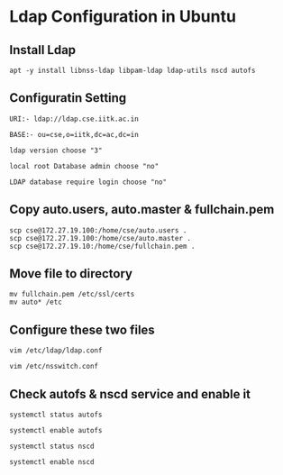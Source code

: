 # Ldap Configuration in Ubuntu

## Install Ldap
```
apt -y install libnss-ldap libpam-ldap ldap-utils nscd autofs 
```

## Configuratin Setting
```
URI:- ldap://ldap.cse.iitk.ac.in

BASE:- ou=cse,o=iitk,dc=ac,dc=in

ldap version choose "3"

local root Database admin choose "no"

LDAP database require login choose "no"
```

## Copy auto.users, auto.master & fullchain.pem
```
scp cse@172.27.19.100:/home/cse/auto.users .
scp cse@172.27.19.100:/home/cse/auto.master .
scp cse@172.27.19.10:/home/cse/fullchain.pem .
```

## Move file to directory
```
mv fullchain.pem /etc/ssl/certs
mv auto* /etc
```

## Configure these two files
```
vim /etc/ldap/ldap.conf

vim /etc/nsswitch.conf
```

## Check autofs & nscd service and enable it
```
systemctl status autofs

systemctl enable autofs

systemctl status nscd

systemctl enable nscd
```